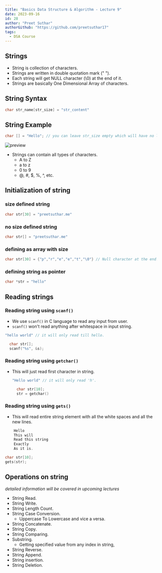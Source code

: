 ```yaml
---
title: "Basics Data Structure & Algorithm - Lecture 9"
date: 2023-09-16
id: 28
author: "Preet Suthar"
authorGithub: "https://github.com/preetsuthar17"
tags:
  - DSA Course
---
```


## Strings

- String is collection of characters.
- Strings are written in double quotation mark (" ").
- Each string will get NULL character (\0) at the end of it.
- Strings are basically One Dimensional Array of characters.

## String Syntax

```c
char str_name[str_size] = "str_content"
```

## String Example

```c
char [] = "Hello"; // you can leave str_size empty which will have no limit in str_content.
```

![preview](https://i.imgur.com/LPuCOjC.png)

- Strings can contain all types of characters.
  - A to Z
  - a to z
  - 0 to 9
  - @, #, $, %, ^, etc.

## Initialization of string

### size defined string

```c
char str[30] = "preetsuthar.me"
```

### no size defined string

```c
char str[] = "preetsuthar.me"
```

### defining as array with size

```c
char str[30] = {"p","r","e","e","t","\0"} // Null character at the end.
```

### defining string as pointer

```c
char *str = "hello"
```

## Reading strings

### Reading string using `scanf()`

- We use `scanf()` in C language to read any input from user.
- `scanf()` won't read anything after whitespace in input string.

```c
"hello world" // it will only read till hello.
```

```c
  char str[];
  scanf("%s", &s);
```

### Reading string using `getchar()`

- This will just read first character in string.

  ```c
  "Hello world" // it will only read 'h'.
  ```

  ```c
    char str[10];
    str = getchar()
  ```

### Reading string using `gets()`

- This will read entire string element with all the white spaces and all the new lines.

```c
    Hello
    This will
    Read this string
    Exactly
    As it is.
```

```c
char str[10];
gets(str);
```

## Operations on string

_detailed information will be covered in upcoming lectures_

- String Read.
- String Write.
- String Length Count.
- String Case Conversion.
  - Uppercase To Lowercase and vice a versa.
- String Concatenate.
- String Copy.
- String Comparing.
- Substring.
  - Getting specified value from any index in string,
- String Reverse.
- String Append.
- String insertion.
- String Deletion.
